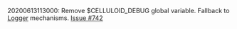 20200613113000: Remove $CELLULOID_DEBUG global variable. Fallback to [Logger](https://ruby-doc.org/stdlib-2.2.0/libdoc/logger/rdoc/Logger.html) mechanisms. [Issue #742](https://github.com/celluloid/celluloid/issues/742)